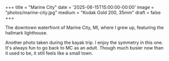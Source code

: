+++
title = "Marine City"
date = '2025-06-15T15:00:00-00:00'
image = "photos/marine-city.jpg"
medium = "Kodak Gold 200, 35mm"
draft = false
+++

The downtown waterfront of Marine City, MI, where I grew up, featuring the hallmark lighthouse.

Another photo taken during the kayak trip. I enjoy the symmetry in this one. It's always fun to go back to MC as an
adult.
Though much busier now than it used to be, it still feels like a small town.